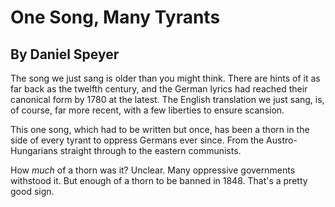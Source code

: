 # One Song, Many Tyrants
## By Daniel Speyer

The song we just sang is older than you might think.  There are hints
of it as far back as the twelfth century, and the German lyrics had
reached their canonical form by 1780 at the latest.  The English
translation we just sang, is, of course, far more recent, with a few
liberties to ensure scansion.

This one song, which had to be written but once, has been a thorn in
the side of every tyrant to oppress Germans ever since.  From the
Austro-Hungarians straight through to the eastern communists.

How *much* of a thorn was it?  Unclear.  Many oppressive governments
withstood it.  But enough of a thorn to be banned in 1848.  That's a
pretty good sign.